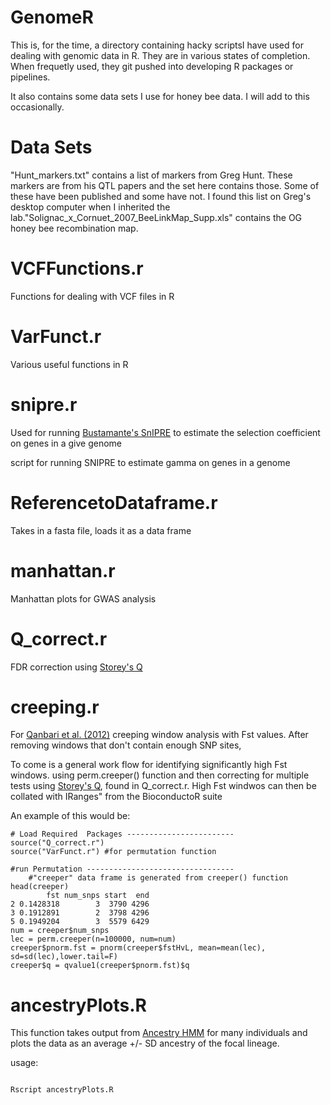 GenomeR
=======
This is, for the time, a directory containing hacky scriptsI have used for dealing with genomic data in R. They are in various states of completion. When frequetly used, they git pushed into developing R packages or pipelines.

It also contains some data sets I use for honey bee data. I will add to this occasionally. 

# Data Sets
"Hunt_markers.txt" contains a list of markers from Greg Hunt. These markers are from his QTL papers and the set here contains those. Some of these have been published and some have not. I found this list on Greg's desktop computer when I inherited the lab."Solignac_x_Cornuet_2007_BeeLinkMap_Supp.xls" contains the OG honey bee recombination map. 



# VCFFunctions.r 
Functions for dealing with VCF files in R

# VarFunct.r
Various useful functions in R

# snipre.r 
Used for running [Bustamante's SnIPRE](http://journals.plos.org/ploscompbiol/article?id=10.1371/journal.pcbi.1002806) to estimate the selection coefficient on genes in a give genome

script for running SNIPRE to estimate gamma on genes in a genome

# ReferencetoDataframe.r
Takes in a fasta file, loads it as a data frame

# manhattan.r
Manhattan plots for GWAS analysis

# Q_correct.r
FDR correction using [Storey's Q](http://www.genomine.org/papers/directfdr.pdf)

# creeping.r
For [Qanbari et al. (2012)](http://journals.plos.org/plosone/article?id=10.1371/journal.pone.0049525) creeping window analysis with Fst values. After removing windows that don't contain enough SNP sites, 


To come is a general work flow for identifying significantly high Fst windows. using perm.creeper() function and then correcting for multiple tests using [Storey's Q](http://www.genomine.org/papers/directfdr.pdf), found in Q_correct.r.  High Fst windwos can then be collated with IRanges" from the BioconductoR suite

An example of this would be:

<pre><code># Load Required  Packages ------------------------
source("Q_correct.r")
source("VarFunct.r") #for permutation function
	
#run Permutation --------------------------------- 	
	#"creeper" data frame is generated from creeper() function
head(creeper)
        fst num_snps start  end
2 0.1428318        3  3790 4296
3 0.1912891        2  3798 4296
5 0.1949204        3  5579 6429
num = creeper$num_snps
lec = perm.creeper(n=100000, num=num)
creeper$pnorm.fst = pnorm(creeper$fstHvL, mean=mean(lec), sd=sd(lec),lower.tail=F)
creeper$q = qvalue1(creeper$pnorm.fst)$q
</code></pre>

# ancestryPlots.R 

This function takes output from [Ancestry HMM](http://biorxiv.org/content/early/2016/07/15/064238) for many individuals and plots the data as an average +/- SD ancestry of the focal lineage. 

usage: 
<pre><code>
Rscript ancestryPlots.R <FILE1 .ahmm.maxpost>
</code></pre>




